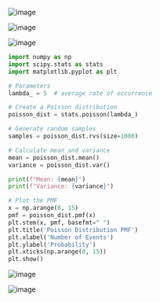 ![image](https://github.com/yangshiteng/Data-Science-Learning-Path/assets/60442877/cf10f552-4329-48ee-acb2-93f2e1c3ec48)

![image](https://github.com/yangshiteng/Data-Science-Learning-Path/assets/60442877/28a7f686-d499-4f51-8ff8-656738725ad8)

![image](https://github.com/yangshiteng/Data-Science-Learning-Path/assets/60442877/5c9e174b-9e0d-419a-9c5e-daadc8fcaa93)

```python
import numpy as np
import scipy.stats as stats
import matplotlib.pyplot as plt

# Parameters
lambda_ = 5  # average rate of occurrence

# Create a Poisson distribution
poisson_dist = stats.poisson(lambda_)

# Generate random samples
samples = poisson_dist.rvs(size=1000)

# Calculate mean and variance
mean = poisson_dist.mean()
variance = poisson_dist.var()

print(f"Mean: {mean}")
print(f"Variance: {variance}")

# Plot the PMF
x = np.arange(0, 15)
pmf = poisson_dist.pmf(x)
plt.stem(x, pmf, basefmt=" ")
plt.title('Poisson Distribution PMF')
plt.xlabel('Number of Events')
plt.ylabel('Probability')
plt.xticks(np.arange(0, 15))
plt.show()
```

![image](https://github.com/yangshiteng/Data-Science-Learning-Path/assets/60442877/f4df792e-ad1b-421f-abe4-d8032a968ec3)

![image](https://github.com/yangshiteng/Data-Science-Learning-Path/assets/60442877/cb9ca75f-7abf-4cc2-bf1b-aa3335e42cfe)
